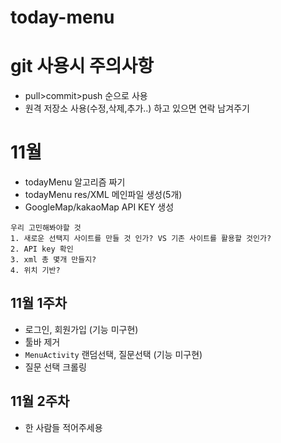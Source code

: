 # today-menu

# git 사용시 주의사항
- pull>commit>push 순으로 사용
- 원격 저장소 사용(수정,삭제,추가..) 하고 있으면 연락 남겨주기

# 11월
- todayMenu 알고리즘 짜기
- todayMenu res/XML 메인파일 생성(5개)
- GoogleMap/kakaoMap API KEY 생성

```
우리 고민해봐야할 것 
1. 새로운 선택지 사이트를 만들 것 인가? VS 기존 사이트를 활용할 것인가?
2. API key 확인
3. xml 총 몇개 만들지?
4. 위치 기반?
```

## 11월 1주차
- 로그인, 회원가입 (기능 미구현)
- 툴바 제거
- ```MenuActivity``` 랜덤선택, 질문선택 (기능 미구현)
- 질문 선택 크롤링

## 11월 2주차
- 한 사람들 적어주세용